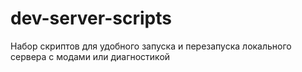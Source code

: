 # dev-server-scripts
Набор скриптов для удобного запуска и перезапуска локального сервера с модами или диагностикой
